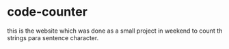 # code-counter
this is the website which was done as a small project in weekend to count th strings para sentence character.
